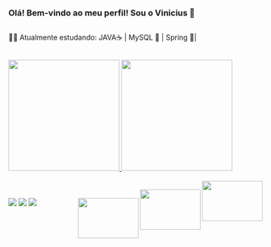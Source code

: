 ### Olá! Bem-vindo ao meu perfil! Sou o Vinicius 👋
##
👨‍💻 Atualmente estudando: JAVA☕ |  MySQL 🐬 | Spring 🍃|
##
<div align="left">
  
  <a href="https://github.com/viniciuslopes98">
  <img height="220em" src="https://github-readme-stats.vercel.app/api?username=viniciuslopes98&show_icons=true&theme=dracula&include_all_commits=true&count_private=true"/>
  <img height="220em" src="https://github-readme-stats.vercel.app/api/top-langs/?username=viniciuslopes98&layout=compact&langs_count=7&theme=dracula"/>

<div style="display: inline_block"><br> <img align="right" alt="" height="80" width="120" src="https://cdn.jsdelivr.net/gh/devicons/devicon/icons/java/java-original-wordmark.svg">
<div style="display: inline_block"><br> <img align="right" alt="" height="80" width="120" src="https://cdn.jsdelivr.net/gh/devicons/devicon/icons/mysql/mysql-original-wordmark.svg">
<div style="display: inline_block"><br> <img align="right" alt="" height="80" width="120" src="https://cdn.jsdelivr.net/gh/devicons/devicon/icons/spring/spring-original-wordmark.svg">



<div>
  <a href="https://instagram.com/zm1hawk" target="_blank"><img src="https://img.shields.io/badge/-Instagram-%23E4405F?style=for-the-badge&logo=instagram&logoColor=white" target="_blank"></a>
  <a href = "mailto:contatovinicius6.lopes6@gmail.com"><img src="https://img.shields.io/badge/-Gmail-%23333?style=for-the-badge&logo=gmail&logoColor=white" target="_blank"></a>
  <a href="https://www.linkedin.com/in/vinicius-l-4181b9ba/" target="_blank"><img src="https://img.shields.io/badge/-LinkedIn-%230077B5?style=for-the-badge&logo=linkedin&logoColor=white" target="_blank"></a>             
 </div>         
           
          

            
           
          
          
